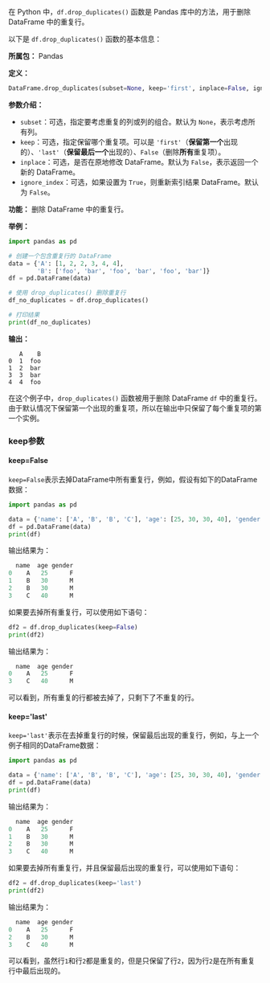 在 Python 中，`df.drop_duplicates()` 函数是 Pandas 库中的方法，用于删除 DataFrame 中的重复行。

以下是 `df.drop_duplicates()` 函数的基本信息：

**所属包：** Pandas

**定义：**
```python
DataFrame.drop_duplicates(subset=None, keep='first', inplace=False, ignore_index=False)
```

**参数介绍：**
- `subset`：可选，指定要考虑重复的列或列的组合。默认为 `None`，表示考虑所有列。
- `keep`：可选，指定保留哪个重复项。可以是 `'first'`（**保留第一个**出现的）、`'last'`（**保留最后一个**出现的）、`False`（删除**所有**重复项）。
- `inplace`：可选，是否在原地修改 DataFrame。默认为 `False`，表示返回一个新的 DataFrame。
- `ignore_index`：可选，如果设置为 `True`，则重新索引结果 DataFrame。默认为 `False`。

**功能：**
删除 DataFrame 中的重复行。

**举例：**
```python
import pandas as pd

# 创建一个包含重复行的 DataFrame
data = {'A': [1, 2, 2, 3, 4, 4],
        'B': ['foo', 'bar', 'foo', 'bar', 'foo', 'bar']}
df = pd.DataFrame(data)

# 使用 drop_duplicates() 删除重复行
df_no_duplicates = df.drop_duplicates()

# 打印结果
print(df_no_duplicates)
```

**输出：**
```
   A    B
0  1  foo
1  2  bar
3  3  bar
4  4  foo
```

在这个例子中，`drop_duplicates()` 函数被用于删除 DataFrame `df` 中的重复行。由于默认情况下保留第一个出现的重复项，所以在输出中只保留了每个重复项的第一个实例。




### keep参数
#### keep=False
`keep=False`表示去掉DataFrame中所有重复行，例如，假设有如下的DataFrame数据：

```python
import pandas as pd

data = {'name': ['A', 'B', 'B', 'C'], 'age': [25, 30, 30, 40], 'gender': ['F', 'M', 'M', 'M']}
df = pd.DataFrame(data)
print(df)
```

输出结果为：

```python
  name  age gender
0    A   25      F
1    B   30      M
2    B   30      M
3    C   40      M
```

如果要去掉所有重复行，可以使用如下语句：

```python
df2 = df.drop_duplicates(keep=False)
print(df2)
```

输出结果为：

```python
  name  age gender
0    A   25      F
3    C   40      M
```

可以看到，所有重复的行都被去掉了，只剩下了不重复的行。


#### keep='last'
`keep='last'`表示在去掉重复行的时候，保留最后出现的重复行，例如，与上一个例子相同的DataFrame数据：

```python
import pandas as pd

data = {'name': ['A', 'B', 'B', 'C'], 'age': [25, 30, 30, 40], 'gender': ['F', 'M', 'M', 'M']}
df = pd.DataFrame(data)
print(df)
```

输出结果为：

```python
  name  age gender
0    A   25      F
1    B   30      M
2    B   30      M
3    C   40      M
```

如果要去掉所有重复行，并且保留最后出现的重复行，可以使用如下语句：

```python
df2 = df.drop_duplicates(keep='last')
print(df2)
```

输出结果为：

```python
  name  age gender
0    A   25      F
2    B   30      M
3    C   40      M
```

可以看到，虽然行`1`和行`2`都是重复的，但是只保留了行`2`，因为行`2`是在所有重复行中最后出现的。